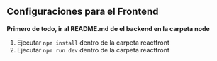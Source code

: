 ## Configuraciones para el Frontend

**Primero de todo, ir al README.md de el backend en la carpeta node**

1. Ejecutar `npm install` dentro de la carpeta reactfront
2. Ejecutar `npm run dev` dentro de la carpeta reactfront
